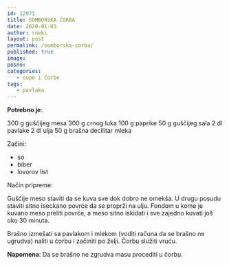 ```yaml
---
id: 12971
title: SOMBORSKA ČORBA
date: 2020-01-03
author: sneki
layout: post
permalink: /somborska-corba/
published: true
image: 
posno: 
categories:
   - supe i čorbe
tags:
   - pavlaka
---
```

**Potrebno je**:

300 g guščijeg mesa 
300 g crnog luka 
100 g paprike 
50 g guščijeg sala 
2 dl pavlake
2 dl ulja
50 g brašna 
decilitar mleka

Začini:

* so
* biber 
* lovorov list

 
Način pripreme:

Guščije meso staviti da se kuva sve dok dobro ne omekša. U drugu posudu staviti sitno iseckano povrće da se proprži na ulju. Fondom u kome je kuvano meso preliti povrće, a meso sitno iskidati i sve zajedno kuvati još oko 30 minuta. 

Brašno izmešati sa pavlakom i mlekom (voditi računa da se brašno ne ugrudva) naliti u čorbu i začiniti po želji. Čorbu služiti vruću.

**Napomena**:   Da se brašno ne zgrudva masu procediti u čorbu.

  

